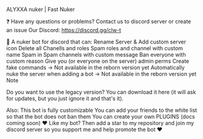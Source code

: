 ALYXXA nuker | Fast Nuker

❓ Have any questions or problems? Contact us to discord server or create an issue
Our Discord: https://discord.gg/clw-t

💫 A nuker bot for discord that can:
Rename Server & Add custom server icon
Delete all Chanells and roles
Spam roles and channel with custom name
Spam in Spam channels with custom message
Ban everyone with custom reason
Give you (or everyone on the server) admin perms
Create fake commands -> Not available in the reborn version yet
Automatically nuke the server when adding a bot -> Not available in the reborn version yet
Note

Do you want to use the legacy version? You can download it here (it will ask for updates, but you just ignore it and that's it).

Also:
This bot is fully customizable
You can add your friends to the white list so that the bot does not ban them
You can create your own PLUGINS (docs coming soon)
❤ Like my bot? Then add a star to my repository and join my discord server so you support me and help promote the bot ❤
